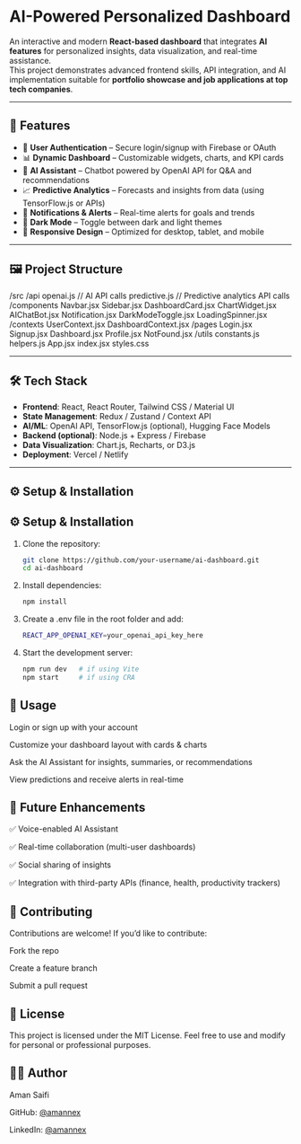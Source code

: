 # AI-Powered Personalized Dashboard

An interactive and modern **React-based dashboard** that integrates **AI features** for personalized insights, data visualization, and real-time assistance.  
This project demonstrates advanced frontend skills, API integration, and AI implementation suitable for **portfolio showcase and job applications at top tech companies**.

---

## 🚀 Features

- 🔐 **User Authentication** – Secure login/signup with Firebase or OAuth  
- 📊 **Dynamic Dashboard** – Customizable widgets, charts, and KPI cards  
- 🤖 **AI Assistant** – Chatbot powered by OpenAI API for Q&A and recommendations  
- 📈 **Predictive Analytics** – Forecasts and insights from data (using TensorFlow.js or APIs)  
- 🔔 **Notifications & Alerts** – Real-time alerts for goals and trends  
- 🌙 **Dark Mode** – Toggle between dark and light themes  
- 📱 **Responsive Design** – Optimized for desktop, tablet, and mobile  

---

## 🖼️ Project Structure

/src
  /api
    openai.js              // AI API calls
    predictive.js          // Predictive analytics API calls
  /components
    Navbar.jsx
    Sidebar.jsx
    DashboardCard.jsx
    ChartWidget.jsx
    AIChatBot.jsx
    Notification.jsx
    DarkModeToggle.jsx
    LoadingSpinner.jsx
  /contexts
    UserContext.jsx
    DashboardContext.jsx
  /pages
    Login.jsx
    Signup.jsx
    Dashboard.jsx
    Profile.jsx
    NotFound.jsx
  /utils
    constants.js
    helpers.js
  App.jsx
  index.jsx
  styles.css


---

## 🛠️ Tech Stack

- **Frontend**: React, React Router, Tailwind CSS / Material UI  
- **State Management**: Redux / Zustand / Context API  
- **AI/ML**: OpenAI API, TensorFlow.js (optional), Hugging Face Models  
- **Backend (optional)**: Node.js + Express / Firebase  
- **Data Visualization**: Chart.js, Recharts, or D3.js  
- **Deployment**: Vercel / Netlify  

---

## ⚙️ Setup & Installation

## ⚙️ Setup & Installation

1. Clone the repository:
   ```bash
   git clone https://github.com/your-username/ai-dashboard.git
   cd ai-dashboard


2. Install dependencies:

    ```bash
    npm install


3. Create a .env file in the root folder and add:

    ```bash
    REACT_APP_OPENAI_KEY=your_openai_api_key_here


4. Start the development server:

    ```bash
    npm run dev   # if using Vite
    npm start     # if using CRA

## 📌 Usage

Login or sign up with your account

Customize your dashboard layout with cards & charts

Ask the AI Assistant for insights, summaries, or recommendations

View predictions and receive alerts in real-time

## 🌟 Future Enhancements

✅ Voice-enabled AI Assistant

✅ Real-time collaboration (multi-user dashboards)

✅ Social sharing of insights

✅ Integration with third-party APIs (finance, health, productivity trackers)

## 🤝 Contributing

Contributions are welcome!
If you’d like to contribute:

Fork the repo

Create a feature branch

Submit a pull request

## 📜 License

This project is licensed under the MIT License.
Feel free to use and modify for personal or professional purposes.

## 👨‍💻 Author

Aman Saifi

GitHub: [@amannex](https://github.com/amannex)

LinkedIn: [@amannex](https://www.linkedin.com/in/amannex/)